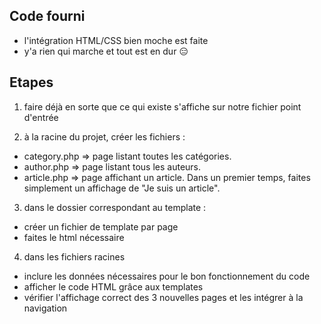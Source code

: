 ## Code fourni

- l'intégration HTML/CSS bien moche est faite
- y'a rien qui marche et tout est en dur :expressionless:

## Etapes 

1) faire déjà en sorte que ce qui existe s'affiche sur notre fichier point d'entrée

2) à la racine du projet, créer les fichiers :
- category.php => page listant toutes les catégories. 
- author.php => page listant tous les auteurs.
- article.php => page affichant un article. Dans un premier temps, faites simplement un affichage de "Je suis un article".

3) dans le dossier correspondant au template :
- créer un fichier de template par page
- faites le html nécessaire

4) dans les fichiers racines
- inclure les données nécessaires pour le bon fonctionnement du code
- afficher le code HTML grâce aux templates 
- vérifier l'affichage correct des 3 nouvelles pages et les intégrer à la navigation
